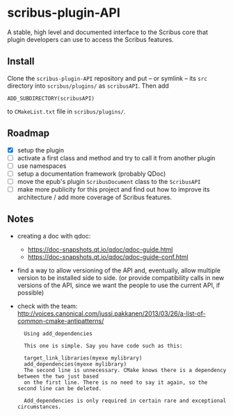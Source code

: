 # scribus-plugin-API

A stable, high level and documented interface to the Scribus core that plugin developers can use to access the Scribus features.

## Install

Clone the `scribus-plugin-API` repository and put – or symlink – its `src` directory into `scribus/plugins/` as `scribusAPI`. Then add 

    ADD_SUBDIRECTORY(scribusAPI)

to `CMakeList.txt` file in `scribus/plugins/`.

## Roadmap

- [x] setup the plugin
- [ ] activate a first class and method and try to call it from another plugin
- [ ] use namespaces
- [ ] setup a documentation framework (probably QDoc)
- [ ] move the epub's plugin `ScribusDocument` class to the `ScribusAPI`
- [ ] make more publicity for this project and find out how to improve its architecture / add more coverage of Scribus features.

## Notes

- creating a doc with qdoc:
  - <https://doc-snapshots.qt.io/qdoc/qdoc-guide.html>
  - <https://doc-snapshots.qt.io/qdoc/qdoc-guide-conf.html>
- find a way to allow versioning of the API and, eventually, allow multiple version to be installed side to side. (or provide compatibility calls in new versions of the API, since we want the people to use the current API, if possible)
- check with the team: <http://voices.canonical.com/jussi.pakkanen/2013/03/26/a-list-of-common-cmake-antipatterns/>

        Using add_dependencies

        This one is simple. Say you have code such as this:

        target_link_libraries(myexe mylibrary)
        add_dependencies(myexe mylibrary)
        The second line is unnecessary. CMake knows there is a dependency between the two just based
        on the first line. There is no need to say it again, so the second line can be deleted.

        Add_dependencies is only required in certain rare and exceptional circumstances.
